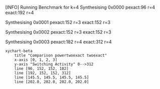 [INFO] Running Benchmark for k=4
Synthesising 0x0000 pexact:96 r=4 exact:192 r=4

Synthesising 0x0001 pexact:152 r=3 exact:152 r=3

Synthesising 0x0002 pexact:152 r=3 exact:152 r=3

Synthesising 0x0003 pexact:182 r=4 exact:312 r=4

```mermaid
xychart-beta
    title "Comparison powertwoexact twoexact"
    x-axis [0, 1, 2, 3]
    y-axis "Switching Activity" 0-->312
    line [96, 152, 152, 182]
    line [192, 152, 152, 312]
    line [145.5, 145.5, 145.5, 145.5]
    line [202.0, 202.0, 202.0, 202.0]
```

